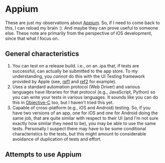 # Appium

These are just my observations about [Appium](http://appium.io). So, if I need to come back to this, I can reload my brain :). And maybe they can prove useful to someone else. These note are primarily from the perspective of iOS development, since that what I focus on.

## General characteristics

1. You can test on a release build. i.e., on an .ipa that, if tests are successful, can actually be submitted to the app store. To my understanding, you *cannot* do this with the UI Testing framework provided by Apple (see, [ref1](https://forums.developer.apple.com/thread/29609) and [ref2](http://stackoverflow.com/questions/34623029/is-there-a-way-to-run-xctestui-against-an-archived-build-ipa) for example). 
1. Uses a standard automation protocol (Web Driver) and various languages have libraries for that protocol (e.g., JavaScript, Python) so you can write your tests in various languages. It sounds like you can do this in [Objective-C](https://github.com/appium/selenium-objective-c) too, but I haven't tried this yet.
1. Capable of cross-platform (e.g., iOS and Android) testing. So, if you have two versions of an app, one for iOS and one for Android doing the same job, that are quite similar with respect to their UI (and I'm not sure exactly how similar they need to be), you may be able to use the same tests. Personally I suspect there may have to be some conditional characteristics to the tests, but this might amount to considerable avoidance of duplication of tests and effort.

## Attempts to use Appium
